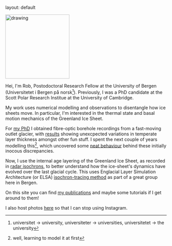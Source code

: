 <!---
layout: page
title: Who am I?
permalink: /about
image: cambridge-1.jpg
--->

layout: default

<!--![again2](/assets/img/rob-1.jpg)-->

<img src="/assets/img/rob-2.jpg" alt="drawing" width="200"/>

Hei, I'm Rob, Postodoctoral Research Fellow at the University of Bergen (Universitetet i Bergen på norsk[^1]). Previously, I was a PhD candidate at the Scott Polar Research Institue at the University of Cambridge. 

My work uses numerical modelling and observations to disentangle how ice sheets move. In particular, I'm interested in the thermal state and basal motion mechanics of the Greenland Ice Sheet. 

For [my PhD](https://doi.org/10.17863/CAM.90692) I obtained fibre-optic borehole recordings from a fast-moving outlet glacier, with [results](https://doi.org/10.1126/sciadv.abe7136) showing unexcpected variations in temperate layer thickness amongst other fun stuff. I spent the next couple of years modelling this[^2],  which uncovered some [neat behaviour](https://www.science.org/doi/10.1126/sciadv.abq5180) behind these initially inocous discrepancies. 

Now, I use the internal age layering of the Greenland Ice Sheet, as recorded in [radar isochrons](https://doi.org/10.1002/2014JF003215), to better understand how the ice-sheet's dynamics have evolved over the last glacial cycle. This uses Englacial Layer Simulation Architecture (or ELSA) [isochron-tracing method](https://doi.org/10.5194/tc-15-4539-2021) as part of a great group here in Bergen. 

On this site you can find [my publications](https://rlawglacio.github.io/publications) and maybe some tutorials if I get around to them!

I also host photos [here](https://rlawglacio.github.io/publications) so that I can stop using Instagram. 

[^1]: universitet -> university, universiteter -> universities, universitetet -> the university
[^2]: well, learning to model it at first
